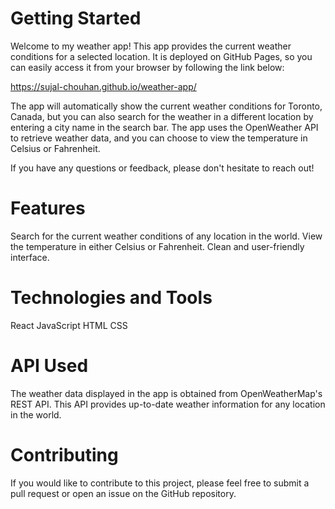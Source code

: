 # Getting Started
Welcome to my weather app! This app provides the current weather conditions for a selected location. It is deployed on GitHub Pages, so you can easily access it from your browser by following the link below:

https://sujal-chouhan.github.io/weather-app/

The app will automatically show the current weather conditions for Toronto, Canada, but you can also search for the weather in a different location by entering a city name in the search bar. The app uses the OpenWeather API to retrieve weather data, and you can choose to view the temperature in Celsius or Fahrenheit.

If you have any questions or feedback, please don't hesitate to reach out!

# Features
Search for the current weather conditions of any location in the world.
View the temperature in either Celsius or Fahrenheit.
Clean and user-friendly interface.

# Technologies and Tools
React
JavaScript
HTML
CSS

# API Used
The weather data displayed in the app is obtained from OpenWeatherMap's REST API. This API provides up-to-date weather information for any location in the world.

# Contributing
If you would like to contribute to this project, please feel free to submit a pull request or open an issue on the GitHub repository.

